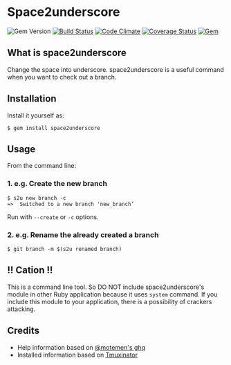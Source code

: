 # Space2underscore

![Gem Version](https://badge.fury.io/rb/space2underscore.svg) [![Build Status](https://travis-ci.org/sachin21/space2underscore.svg?branch=master)](https://travis-ci.org/sachin21/space2underscore) [![Code Climate](https://codeclimate.com/github/sachin21/space2underscore/badges/gpa.svg)](https://codeclimate.com/github/sachin21/space2underscore) [![Coverage Status](https://coveralls.io/repos/sachin21/space2underscore/badge.svg?branch=master&service=github)](https://coveralls.io/github/sachin21/space2underscore?branch=master) [![Gem](https://img.shields.io/gem/dt/space2underscore.svg)](https://rubygems.org/gems/space2underscore)

## What is space2underscore

Change the space into underscore.
space2underscore is a useful command when you want to check out a branch.

## Installation

Install it yourself as:

```
$ gem install space2underscore
```

## Usage

From the command line:

### 1. e.g. Create the new branch

```
$ s2u new branch -c
=>  Switched to a new branch 'new_branch’
```

Run with `--create` or `-c` options.

### 2. e.g. Rename the already created a branch

```
$ git branch -m $(s2u renamed branch)
```

## !! Cation !!

This is a command line tool. So DO NOT include space2underscore's module in other Ruby application because it uses `system` command.
If you include this module to your application, there is a possibility of crackers attacking.

## Credits
- Help information based on [@motemen's ghq](https://github.com/motemen/ghq)
- Installed information based on [Tmuxinator](https://github.com/tmuxinator/tmuxinator)
